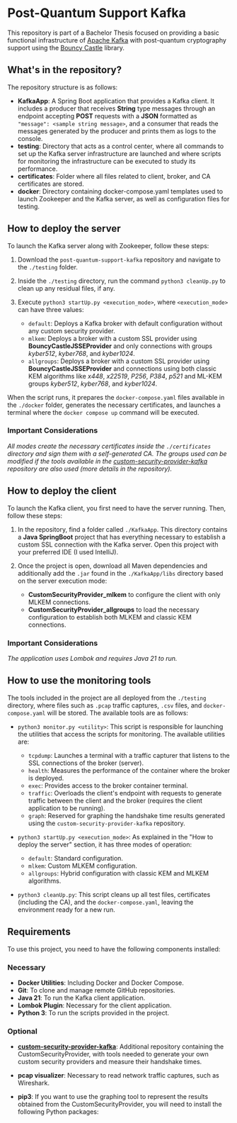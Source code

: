 # Post-Quantum Support Kafka

This repository is part of a Bachelor Thesis focused on providing a basic functional infrastructure of [Apache Kafka](https://kafka.apache.org/) with post-quantum cryptography support using the [Bouncy Castle](https://www.bouncycastle.org/) library.

## What's in the repository?

The repository structure is as follows:

- **KafkaApp**: A Spring Boot application that provides a Kafka client. It includes a producer that receives **String** type messages through an endpoint accepting **POST** requests with a **JSON** formatted as `"message": <sample string message>`, and a consumer that reads the messages generated by the producer and prints them as logs to the console.
- **testing**: Directory that acts as a control center, where all commands to set up the Kafka server infrastructure are launched and where scripts for monitoring the infrastructure can be executed to study its performance.
- **certificates**: Folder where all files related to client, broker, and CA certificates are stored.
- **docker**: Directory containing docker-compose.yaml templates used to launch Zookeeper and the Kafka server, as well as configuration files for testing.

## How to deploy the server

To launch the Kafka server along with Zookeeper, follow these steps:

1. Download the `post-quantum-support-kafka` repository and navigate to the `./testing` folder.

2. Inside the `./testing` directory, run the command `python3 cleanUp.py` to clean up any residual files, if any.

3. Execute `python3 startUp.py <execution_mode>`, where `<execution_mode>` can have three values:

    - `default`: Deploys a Kafka broker with default configuration without any custom security provider.
    - `mlkem`: Deploys a broker with a custom SSL provider using **BouncyCastleJSSEProvider** and only connections with groups _kyber512_, _kyber768_, and _kyber1024_.
    - `allgroups`: Deploys a broker with a custom SSL provider using **BouncyCastleJSSEProvider** and connections using both classic KEM algorithms like _x448_, _x22519_, _P256_, _P384_, _p521_ and ML-KEM groups _kyber512_, _kyber768_, and _kyber1024_.

When the script runs, it prepares the `docker-compose.yaml` files available in the `./docker` folder, generates the necessary certificates, and launches a terminal where the `docker compose up` command will be executed.

### Important Considerations

_All modes create the necessary certificates inside the `./certificates` directory and sign them with a self-generated CA. The groups used can be modified if the tools available in the [custom-security-provider-kafka](https://github.com/Ithakua/custom-security-provider-kafka) repository are also used (more details in the repository)._

## How to deploy the client

To launch the Kafka client, you first need to have the server running. Then, follow these steps:

1. In the repository, find a folder called `./KafkaApp`. This directory contains a **Java SpringBoot** project that has everything necessary to establish a custom SSL connection with the Kafka server. Open this project with your preferred IDE (I used IntelliJ).

2. Once the project is open, download all Maven dependencies and additionally add the `.jar` found in the `./KafkaApp/libs` directory based on the server execution mode:
    - **CustomSecurityProvider_mlkem** to configure the client with only MLKEM connections.
    - **CustomSecurityProvider_allgroups** to load the necessary configuration to establish both MLKEM and classic KEM connections.

### Important Considerations

_The application uses Lombok and requires Java 21 to run._

## How to use the monitoring tools

The tools included in the project are all deployed from the `./testing` directory, where files such as `.pcap` traffic captures, `.csv` files, and `docker-compose.yaml` will be stored. The available tools are as follows:

- `python3 monitor.py <utility>`: This script is responsible for launching the utilities that access the scripts for monitoring. The available utilities are:
    - `tcpdump`: Launches a terminal with a traffic capturer that listens to the SSL connections of the broker (server).
    - `health`: Measures the performance of the container where the broker is deployed.
    - `exec`: Provides access to the broker container terminal.
    - `traffic`: Overloads the client's endpoint with requests to generate traffic between the client and the broker (requires the client application to be running).
    - `graph`: Reserved for graphing the handshake time results generated using the `custom-security-provider-kafka` repository.

- `python3 startUp.py <execution_mode>`: As explained in the "How to deploy the server" section, it has three modes of operation:
    - `default`: Standard configuration.
    - `mlkem`: Custom MLKEM configuration.
    - `allgroups`: Hybrid configuration with classic KEM and MLKEM algorithms.

- `python3 cleanUp.py`: This script cleans up all test files, certificates (including the CA), and the `docker-compose.yaml`, leaving the environment ready for a new run.

## Requirements

To use this project, you need to have the following components installed:

### Necessary

- **Docker Utilities**: Including Docker and Docker Compose.
- **Git**: To clone and manage remote GitHub repositories.
- **Java 21**: To run the Kafka client application.
- **Lombok Plugin**: Necessary for the client application.
- **Python 3**: To run the scripts provided in the project.

### Optional

- **[custom-security-provider-kafka](https://github.com/Ithakua/custom-security-provider-kafka)**: Additional repository containing the CustomSecurityProvider, with tools needed to generate your own custom security providers and measure their handshake times.

- **pcap visualizer**: Necessary to read network traffic captures, such as Wireshark.

- **pip3**: If you want to use the graphing tool to represent the results obtained from the CustomSecurityProvider, you will need to install the following Python packages:
